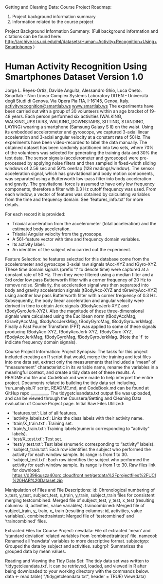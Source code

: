 Getting and Cleaning Data: Course Project
Roadmap:
1.	Project background information summary
2.	Information related to the course project

Project Background Information Summary:
(Full background information and citations can be found here: http://archive.ics.uci.edu/ml/datasets/Human+Activity+Recognition+Using+Smartphones )

Human Activity Recognition Using Smartphones Dataset
Version 1.0
==================================================================
Jorge L. Reyes-Ortiz, Davide Anguita, Alessandro Ghio, Luca Oneto.
Smartlab - Non Linear Complex Systems Laboratory
DITEN - Università degli Studi di Genova.
Via Opera Pia 11A, I-16145, Genoa, Italy.
activityrecognition@smartlab.ws
www.smartlab.ws
The experiments have been carried out with a group of 30 volunteers within an age bracket of 19-48 years. Each person performed six activities (WALKING, WALKING_UPSTAIRS, WALKING_DOWNSTAIRS, SITTING, STANDING, LAYING) wearing a smartphone (Samsung Galaxy S II) on the waist. Using its embedded accelerometer and gyroscope, we captured 3-axial linear acceleration and 3-axial angular velocity at a constant rate of 50Hz. The experiments have been video-recorded to label the data manually. The obtained dataset has been randomly partitioned into two sets, where 70% of the volunteers was selected for generating the training data and 30% the test data. 
The sensor signals (accelerometer and gyroscope) were pre-processed by applying noise filters and then sampled in fixed-width sliding windows of 2.56 sec and 50% overlap (128 readings/window). The sensor acceleration signal, which has gravitational and body motion components, was separated using a Butterworth low-pass filter into body acceleration and gravity. The gravitational force is assumed to have only low frequency components, therefore a filter with 0.3 Hz cutoff frequency was used. From each window, a vector of features was obtained by calculating variables from the time and frequency domain. See 'features_info.txt' for more details. 

For each record it is provided:
- Triaxial acceleration from the accelerometer (total acceleration) and the estimated body acceleration.
- Triaxial Angular velocity from the gyroscope. 
- A 561-feature vector with time and frequency domain variables. 
- Its activity label. 
- An identifier of the subject who carried out the experiment.

Feature Selection:
he features selected for this database come from the accelerometer and gyroscope 3-axial raw signals tAcc-XYZ and tGyro-XYZ. These time domain signals (prefix 't' to denote time) were captured at a constant rate of 50 Hz. Then they were filtered using a median filter and a 3rd order low pass Butterworth filter with a corner frequency of 20 Hz to remove noise. Similarly, the acceleration signal was then separated into body and gravity acceleration signals (tBodyAcc-XYZ and tGravityAcc-XYZ) using another low pass Butterworth filter with a corner frequency of 0.3 Hz. 
Subsequently, the body linear acceleration and angular velocity were derived in time to obtain Jerk signals (tBodyAccJerk-XYZ and tBodyGyroJerk-XYZ). Also the magnitude of these three-dimensional signals were calculated using the Euclidean norm (tBodyAccMag, tGravityAccMag, tBodyAccJerkMag, tBodyGyroMag, tBodyGyroJerkMag). 
Finally a Fast Fourier Transform (FFT) was applied to some of these signals producing fBodyAcc-XYZ, fBodyAccJerk-XYZ, fBodyGyro-XYZ, fBodyAccJerkMag, fBodyGyroMag, fBodyGyroJerkMag. (Note the 'f' to indicate frequency domain signals).



Course Project Information:
Project Synopsis:  The tasks for this project included creating an R script that would, merge the training and test files into one data set, extract only the measurements that included a “mean” of “measurement” characteristic in its variable name, rename the variables in a meaningful context, and create a tidy data set of these results.  A README.md file and CodeBook.md were made to help interpret the entire project.
Documents related to building the tidy data set including, ‘run_analysis.R’ script, README.md, and CodeBook.md can be found at GitHup repo _________.
The tidygetcleandata.txt output file was uploaded, and can be viewed through the Coursera/Getting and Cleaning Data evaluation of Course Project page.
Initial Raw Files Utilized:
- 'features.txt': List of all features.
- 'activity_labels.txt': Links the class labels with their activity name.
- 'train/X_train.txt': Training set.
- 'train/y_train.txt': Training labels(numeric corresponding to “activity” labels).
- 'test/X_test.txt': Test set.
- 'test/y_test.txt': Test labels(numeric corresponding to “activity” labels).
- 'subject_train.txt': Each row identifies the subject who performed the activity for each window sample. Its range is from 1 to 30.
- 'subject_test.txt': Each row identifies the subject who performed the activity for each window sample. Its range is from 1 to 30.
Raw files link for download: https://d396qusza40orc.cloudfront.net/getdata%2Fprojectfiles%2FUCI%20HAR%20Dataset.zip

Manipulation of Files and File Descriptions:
id: Chronological numbering of x_test, y_test, subject_test, s_train, y_train, subject_train files for consistent merging
testcombined: Merged file of subject_test, y_test, x_test (resulting columns: id, activities, value variables).
traincombined: Merged file of subject_train, y_ train, x_ train (resulting columns: id, activities, value variables).
combinedtraintest: Merged file of ‘testcombined’ and ‘traincombined’ files.

Extracted Files for Course Project:
newdata: File of extracted ‘mean’ and ‘standard deviation’ related variables from ‘combinedtraintest’ file.
namecol: Renamed all ‘newdata’ variables to more descriptive format.
subjectgrp: Grouped the data by subject and activities.
subgrp1: Summarizes the grouped data by mean values.

Reading and Viewing the Tidy Data Set:
The tidy data set was written to ‘tidygetcleandata.txt’.  It can be retrieved, loaded, and viewed in R after being downloaded to your working directory with the commands below.
data <- read.table(
"<Your Working Directory>/tidygetcleandata.txt", header = TRUE)
View(data)



